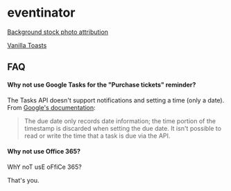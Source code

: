 # eventinator

[Background stock photo attribution](https://www.pexels.com/photo/singer-singing-on-stage-beside-guitar-player-and-bass-player-167636/)

[Vanilla Toasts](https://github.com/AlexKvazos/VanillaToasts/)

## FAQ

#### Why not use Google Tasks for the "Purchase tickets" reminder?

The Tasks API doesn't support notifications and setting a time (only a date). From [Google's documentation](https://developers.google.com/tasks/reference/rest/v1/tasks#Task):

> The due date only records date information; the time portion of the timestamp is discarded when setting the due date. It isn't possible to read or write the time that a task is due via the API.

#### Why not use Office 365?

WhY noT usE oFfiCe 365?

That's you.
